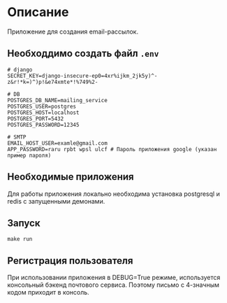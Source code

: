 # Описание
Приложение для создания email-рассылок.

## Необходдимо создать файл ```.env```

    # django
    SECRET_KEY=django-insecure-ep0=4xr%ijkm_2jk5y)^-z&r!*k=)^)p!&e74xmte*!%749%2-
    
    # DB
    POSTGRES_DB_NAME=mailing_service
    POSTGRES_USER=postgres
    POSTGRES_HOST=localhost
    POSTGRES_PORT=5432
    POSTGRES_PASSWORD=12345

    # SMTP
    EMAIL_HOST_USER=examle@gmail.com
    APP_PASSWORD=raru rpbt wpsl ulcf # Пароль приложения google (указан пример пароля)

## Необходимые приложения
Для работы приложения локально необходима установка postgresql и redis с запущенными демонами.

## Запуск

    make run

## Регистрация пользователя
При использовании приложения в DEBUG=True режиме, используется консольный бэкенд почтового сервиса.
Поэтому письмо с 4-значным кодом приходит в консоль.